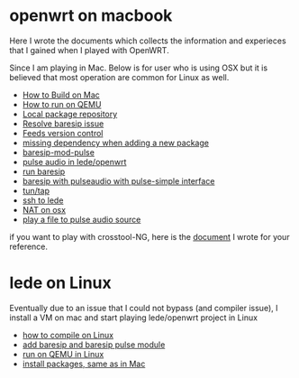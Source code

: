 # openwrt on macbook

Here I wrote the documents which collects the information and experieces that I
gained when I played with OpenWRT.

Since I am playing in Mac. Below is for user who is using OSX but it is
believed that most operation are common for Linux as well.

- [How to Build on Mac](build.md)
- [How to run on QEMU](run-on-qemu.md)
- [Local package repository](local-ipkg-repo.md)
- [Resolve baresip issue](baresip_issue.md)
- [Feeds version control](feeds.md)
- [missing dependency when adding a new package](new-package.md)
- [baresip-mod-pulse](patch_baresip-mod-pulse.diff)
- [pulse audio in lede/openwrt](pulse-auido.md)
- [run baresip](run-baresip.md)
- [baresip with pulseaudio with pulse-simple interface](pulse-simple.md)
- [tun/tap](tun-tap.md)
- [ssh to lede](sh.md)
- [NAT on osx](nat.md)
- [play a file to pulse audio source](play.md)

if you want to play with crosstool-NG, here is the [document](crosstool-NG.md)
I wrote for your reference.

# lede on Linux

Eventually due to an issue that I could not bypass (and compiler issue), I
install a VM on mac and start playing lede/openwrt project in Linux


- [how to compile on Linux](build_on_linux.md)
- [add baresip and baresip pulse module](baresip_pulse.md)
- [run on QEMU in Linux](run-on-qemu-on-linux.md)
- [install packages, same as in Mac](local-ipkg-repo.md)
